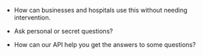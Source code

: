 * How can businesses and hospitals use this without needing intervention.

* Ask personal or secret questions?

* How can our API help you get the answers to some questions?